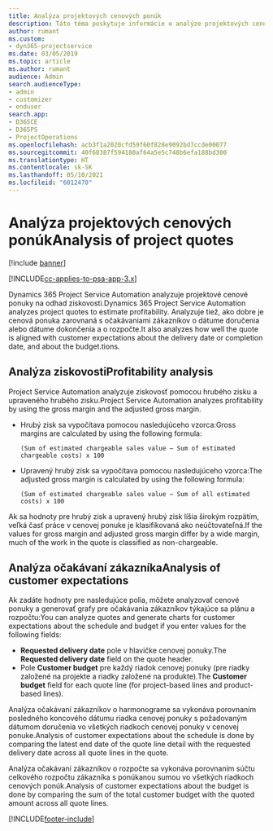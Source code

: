 ```yaml
---
title: Analýza projektových cenových ponúk
description: Táto téma poskytuje informácie o analýze projektových cenových ponúk.
author: rumant
ms.custom:
- dyn365-projectservice
ms.date: 03/05/2019
ms.topic: article
ms.author: rumant
audience: Admin
search.audienceType:
- admin
- customizer
- enduser
search.app:
- D365CE
- D365PS
- ProjectOperations
ms.openlocfilehash: acb3f1a2020cfd59f60f828e9092bd7ccde00077
ms.sourcegitcommit: 40f68387f594180af64a5e5c748b6efa188bd300
ms.translationtype: HT
ms.contentlocale: sk-SK
ms.lasthandoff: 05/10/2021
ms.locfileid: "6012470"
---
```

# <a name="analysis-of-project-quotes"></a><span data-ttu-id="39d13-103">Analýza projektových cenových ponúk</span><span class="sxs-lookup"><span data-stu-id="39d13-103">Analysis of project quotes</span></span>

[!include [banner](../includes/psa-now-project-operations.md)]

[!INCLUDE[cc-applies-to-psa-app-3.x](../includes/cc-applies-to-psa-app-3x.md)]

<span data-ttu-id="39d13-104">Dynamics 365 Project Service Automation analyzuje projektové cenové ponuky na odhad ziskovosti.</span><span class="sxs-lookup"><span data-stu-id="39d13-104">Dynamics 365 Project Service Automation analyzes project quotes to estimate profitability.</span></span> <span data-ttu-id="39d13-105">Analyzuje tiež, ako dobre je cenová ponuka zarovnaná s očakávaniami zákazníkov o dátume doručenia alebo dátume dokončenia a o rozpočte.</span><span class="sxs-lookup"><span data-stu-id="39d13-105">It also analyzes how well the quote is aligned with customer expectations about the delivery date or completion date, and about the budget.tions.</span></span>

## <a name="profitability-analysis"></a><span data-ttu-id="39d13-106">Analýza ziskovosti</span><span class="sxs-lookup"><span data-stu-id="39d13-106">Profitability analysis</span></span>

<span data-ttu-id="39d13-107">Project Service Automation analyzuje ziskovosť pomocou hrubého zisku a upraveného hrubého zisku.</span><span class="sxs-lookup"><span data-stu-id="39d13-107">Project Service Automation analyzes profitability by using the gross margin and the adjusted gross margin.</span></span>

- <span data-ttu-id="39d13-108">Hrubý zisk sa vypočítava pomocou nasledujúceho vzorca:</span><span class="sxs-lookup"><span data-stu-id="39d13-108">Gross margins are calculated by using the following formula:</span></span>

  `
    (Sum of estimated chargeable sales value – Sum of estimated chargeable costs) x 100
  `
- <span data-ttu-id="39d13-109">Upravený hrubý zisk sa vypočítava pomocou nasledujúceho vzorca:</span><span class="sxs-lookup"><span data-stu-id="39d13-109">The adjusted gross margin is calculated by using the following formula:</span></span>

  `
    (Sum of estimated chargeable sales value – Sum of all estimated costs) x 100
  `

<span data-ttu-id="39d13-110">Ak sa hodnoty pre hrubý zisk a upravený hrubý zisk líšia širokým rozpätím, veľká časť práce v cenovej ponuke je klasifikovaná ako neúčtovateľná.</span><span class="sxs-lookup"><span data-stu-id="39d13-110">If the values for gross margin and adjusted gross margin differ by a wide margin, much of the work in the quote is classified as non-chargeable.</span></span>

## <a name="analysis-of-customer-expectations"></a><span data-ttu-id="39d13-111">Analýza očakávaní zákazníka</span><span class="sxs-lookup"><span data-stu-id="39d13-111">Analysis of customer expectations</span></span>

<span data-ttu-id="39d13-112">Ak zadáte hodnoty pre nasledujúce polia, môžete analyzovať cenové ponuky a generovať grafy pre očakávania zákazníkov týkajúce sa plánu a rozpočtu:</span><span class="sxs-lookup"><span data-stu-id="39d13-112">You can analyze quotes and generate charts for customer expectations about the schedule and budget if you enter values for the following fields:</span></span>

- <span data-ttu-id="39d13-113">**Requested delivery date** pole v hlavičke cenovej ponuky.</span><span class="sxs-lookup"><span data-stu-id="39d13-113">The **Requested delivery date** field on the quote header.</span></span>
- <span data-ttu-id="39d13-114">Pole **Customer budget** pre každý riadok cenovej ponuky (pre riadky založené na projekte a riadky založené na produkte).</span><span class="sxs-lookup"><span data-stu-id="39d13-114">The **Customer budget** field for each quote line (for project-based lines and product-based lines).</span></span>

<span data-ttu-id="39d13-115">Analýza očakávaní zákazníkov o harmonograme sa vykonáva porovnaním posledného koncového dátumu riadka cenovej ponuky s požadovaným dátumom doručenia vo všetkých riadkoch cenovej ponuky v cenovej ponuke.</span><span class="sxs-lookup"><span data-stu-id="39d13-115">Analysis of customer expectations about the schedule is done by comparing the latest end date of the quote line detail with the requested delivery date across all quote lines in the quote.</span></span>

<span data-ttu-id="39d13-116">Analýza očakávaní zákazníkov o rozpočte sa vykonáva porovnaním súčtu celkového rozpočtu zákazníka s ponúkanou sumou vo všetkých riadkoch cenových ponúk.</span><span class="sxs-lookup"><span data-stu-id="39d13-116">Analysis of customer expectations about the budget is done by comparing the sum of the total customer budget with the quoted amount across all quote lines.</span></span>


[!INCLUDE[footer-include](../includes/footer-banner.md)]